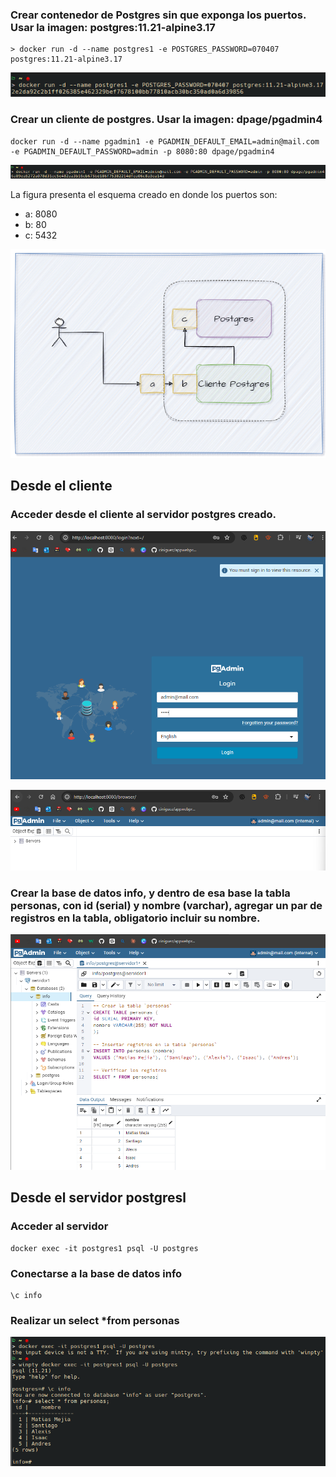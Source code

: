 ### Crear contenedor de Postgres sin que exponga los puertos. Usar la imagen: postgres:11.21-alpine3.17
```
> docker run -d --name postgres1 -e POSTGRES_PASSWORD=070407 postgres:11.21-alpine3.17
```
![Imagen](imagenes/30.png)

### Crear un cliente de postgres. Usar la imagen: dpage/pgadmin4
```
docker run -d --name pgadmin1 -e PGADMIN_DEFAULT_EMAIL=admin@mail.com -e PGADMIN_DEFAULT_PASSWORD=admin -p 8080:80 dpage/pgadmin4
```
![Imagen](imagenes/31.png)

La figura presenta el esquema creado en donde los puertos son:
- a: 8080
- b: 80
- c: 5432

![Imagen](imagenes/esquema-ejercicio3.PNG)

## Desde el cliente
### Acceder desde el cliente al servidor postgres creado.

![Imagen](imagenes/32.png)

![Imagen](imagenes/33.png)

### Crear la base de datos info, y dentro de esa base la tabla personas, con id (serial) y nombre (varchar), agregar un par de registros en la tabla, obligatorio incluir su nombre.
![Imagen](imagenes/34.png)


## Desde el servidor postgresl
### Acceder al servidor
```
docker exec -it postgres1 psql -U postgres
```

### Conectarse a la base de datos info
```
\c info
```

### Realizar un select *from personas
![Imagen](imagenes/35.png)
